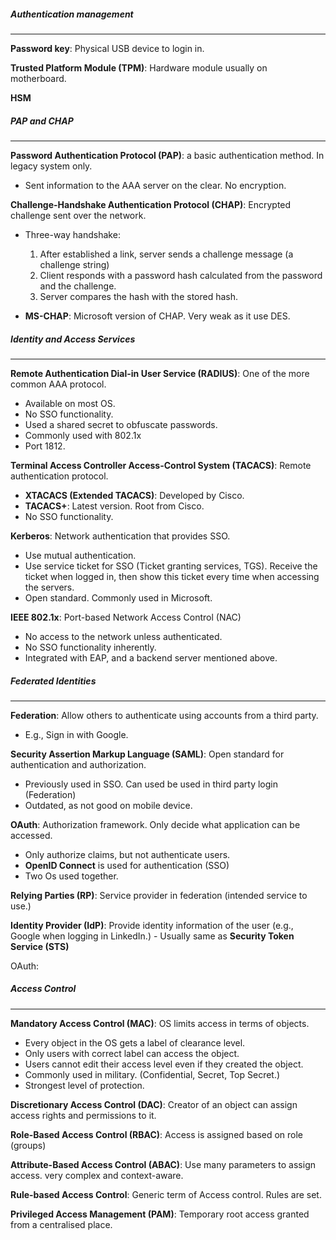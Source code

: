 ##### Authentication management
---
**Password key**: Physical USB device to login in.

**Trusted Platform Module (TPM)**: Hardware module usually on motherboard.

**HSM**


##### PAP and CHAP
---
**Password Authentication Protocol (PAP)**: a basic authentication method. In legacy system only.
- Sent information to the AAA server on the clear. No encryption.

**Challenge-Handshake Authentication Protocol (CHAP)**: Encrypted challenge sent over the network.
- Three-way handshake:
	1. After established a link, server sends a challenge message (a challenge string)
	2. Client responds with a password hash calculated from the password and the challenge.
	3. Server compares the hash with the stored hash.

- **MS-CHAP**: Microsoft version of CHAP. Very weak as it use DES.

##### Identity and Access Services
---
**Remote Authentication Dial-in User Service (RADIUS)**: One of the more common AAA protocol.
- Available on most OS.
- No SSO functionality.
- Used a shared secret to obfuscate passwords.
- Commonly used with 802.1x
- Port 1812.

**Terminal Access Controller Access-Control System (TACACS)**: Remote authentication protocol.
- **XTACACS (Extended TACACS)**: Developed by Cisco.
- **TACACS+**: Latest version. Root from Cisco. 
- No SSO functionality.

**Kerberos**: Network authentication that provides SSO.
- Use mutual authentication.
- Use service ticket for SSO (Ticket granting services, TGS). Receive the ticket when logged in, then show this ticket every time when accessing the servers.
- Open standard. Commonly used in Microsoft.

**IEEE 802.1x**: Port-based Network Access Control (NAC)
- No access to the network unless authenticated.
- No SSO functionality inherently.
- Integrated with EAP, and a backend server mentioned above.


##### Federated Identities
---
**Federation**: Allow others to authenticate using accounts from a third party.
- E.g., Sign in with Google.

**Security Assertion Markup Language (SAML)**: Open standard for authentication and authorization.
- Previously used in SSO. Can used be used in third party login (Federation)
- Outdated, as not good on mobile device.


**OAuth**: Authorization framework. Only decide what application can be accessed.
- Only authorize claims, but not authenticate users.
- **OpenID Connect** is used for authentication (SSO)
- Two Os used together.
	
**Relying Parties (RP)**: Service provider in federation (intended service to use.)

**Identity Provider (IdP)**: Provide identity information of the user (e.g., Google when logging in LinkedIn.)
	- Usually same as **Security Token Service (STS)**

OAuth:

##### Access Control
---
**Mandatory Access Control (MAC)**: OS limits access in terms of objects.
- Every object in the OS gets a label of clearance level.
- Only users with correct label can access the object.
- Users cannot edit their access level even if they created the object.
- Commonly used in military. (Confidential, Secret, Top Secret.)
- Strongest level of protection.

**Discretionary Access Control (DAC)**: Creator of an object can assign access rights and permissions to it.

**Role-Based Access Control (RBAC)**: Access is assigned based on role (groups)

**Attribute-Based Access Control (ABAC)**: Use many parameters to assign access. very complex and context-aware.

**Rule-based Access Control**: Generic term of Access control. Rules are set.

**Privileged Access Management (PAM)**: Temporary root access granted from a centralised place.

